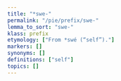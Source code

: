 ```yaml
---
title: "*swe-"
permalink: "/pie/prefix/swe-"
lemma_to_sort: "swe-"
klass: prefix
etymology: ["From *swé (“self”)."]
markers: []
synonyms: []
definitions: ["self"]
topics: []
---
```

